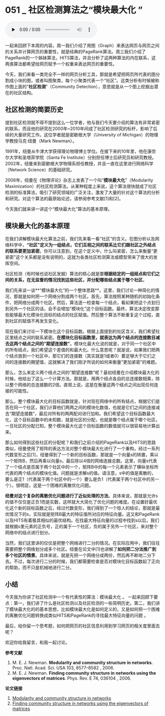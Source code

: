 # 051 _ 社区检测算法之“模块最大化 ”

<audio id="audio" title="051 | 社区检测算法之“模块最大化 ”" controls="" preload="none"><source id="mp3" src="https://static001.geekbang.org/resource/audio/17/a3/177cf689c0b00f8ce67cc46427b3aea3.mp3"></audio>

一起来回顾下本周的内容。周一我们介绍了用图（Graph）来表达网页与网页之间的关系并计算网页的重要性，就是经典的PageRank算法。周三我们介绍了PageRank的一个姊妹算法，HITS算法，并且分析了这两种算法的内在联系，这两类算法都希望给网页赋予一个权重来表达网页的重要性。

今天，我们来看一类完全不一样的网页分析工具，那就是希望把网页所代表的图分割成小块的图，或者叫图聚类，每个小聚类代表一个“社区”。这类分析有时候被称作图上面的“**社区检测**”（Community Detection），意思就是从一个图上挖掘出潜在的社区结构。

## 社区检测的简要历史

提到社区检测就不得不提到这么一位学者，他与我们今天要介绍的算法有非常紧密的联系，而且他的研究在2000年~2010年间成了社区检测研究的标杆，影响了后续的大量研究工作。这位学者就是密歇根大学（University of Michigan）的物理学教授马克·纽曼（Mark Newman）。

1991年，纽曼从牛津大学获得理论物理博士学位。在接下来的10年里，他在康奈尔大学和圣塔菲学院（Santa Fe Institute）分别担任博士后研究员和研究教授。2002年，纽曼来到密歇根大学物理系担任教授，并且一直在这里进行网络科学（Network Science）的基础研究。

2006年，纽曼在《物理评论》杂志上发表了一个叫“**模块最大化**”（Modularity Maximization）的社区检测算法。从某种程度上来说，这个算法很快就成了社区检测的标准算法，吸引了研究领域的广泛关注，激发了大量的针对这个算法的分析和研究。对这个算法的最原始论述，请参阅参考文献[1]和[2]。

今天我们就来讲一讲这个“模块最大化”算法的基本原理。

## 模块最大化的基本原理

在我们讲解模块最大化算法之前，我们先来看一看“社区”的含义。在图分析以及网络科学中，**“社区”定义为一组结点，它们互相之间的联系比它们跟社区之外结点的联系要更加紧密**。你可以注意到，在这个定义中，什么叫紧密，怎么来衡量“更紧密”这个关系都是没有说明的，这就为各类社区检测算法或模型带来了很大的发挥空间。

社区检测（有时候也说社区发掘）算法的核心就是要**根据给定的一组结点和它们之间的关系，在无监督的情况找到这些社区，并分配哪些结点属于哪个社区**。

我们先来谈一谈**“模块最大化”的一个整体思路**。这里，我们讨论一种简化的情况，那就是如何把一个网络分割成两个社区。首先，算法按照某种随机的初始化条件，把网络分成两个社区。然后，算法逐一检查每一个结点，看如果把这个点划归到另外一个社区的话，会不会增加“模块化”这个目标函数。最终，算法决定改变那些能够最大化模块化目标的结点的社区赋值。然后整个算法不断重复这个过程，直到社区的赋值不再发生变化。

现在我们来讨论一下模块化这个目标函数。根据上面提到的社区含义，我们希望社区里结点之间的联系紧密。**在模块化目标函数里，就表达为两个结点的连接数目减去这两个结点之间的“期望连接数”**。模块化最大化说的就是，对于同一个社区中的所有结点，我们希望这个差值的和最大化。什么意思呢？就是说，如果我们把两个结点放到一个社区中，那它们的连接数（其实就是1或者0）要足够大于它们之间的连接数的期望值，这就解决了我们刚才所说的如何来衡量“更加紧密”的难题。

那么，怎么来定义两个结点之间的“期望连接数”呢？最初纽曼在介绍模块最大化的时候，他给出了这么一个计算方法。那就是，用两个结点各自的总连接数相乘，除以整个网络的总连接数的2倍。直观上说，这是在衡量这两个结点之间出现任何连接的可能性。

那么，整个模块最大化的目标函数就是，针对现在网络中的所有结点，根据它们是否在同一个社区，我们计算他们两两之间的模块化数值，也就是它们之间的连接减去“期望连接数”，最后对所有的两两配对进行加和。我们希望这个目标函数最大化，这个目标函数中的未知数，就是社区的分配，也就是哪个结点属于哪个社区。一旦社区的分配已知，整个模块最大化这个目标函数的数值就可以很容易地计算出来。

那么如何得到这些社区的分配呢？和我们之前介绍的PageRank以及HITS的思路类似，纽曼使用了矩阵的表达方法对整个模块最大化进行了一个重构，经过一系列代数变形之后[1]，纽曼得到了一个新的目标函数，那就是一个向量s的转置，乘以一个矩阵B，然后再乘以向量s，最后除以4倍的网络连接总数。这里，向量s代表了一个结点是否属于两个社区中的一个，矩阵B中的每一个元素表示了横纵坐标所代表的两个结点的模块化值。问题就是求解s的值。请注意，s中的值是离散的，要么是正1（代表属于两个社区中的一个）要么是负1（代表属于两个社区中的另一个）。很明显，这是一个困难的离散优化问题。

**纽曼对这个复杂的离散优化问题进行了近似处理的方法**。具体来说，那就是允许s的值不仅仅是正负1而是实数，这样就大大简化了优化问题的难度。在设置好最优化这个新的目标函数之后，经过代数变形，我们得到了一个惊人的结论，那就是最优情况下的s，实际就是矩阵B最大的特征值所对应的特征向量。这又和PageRank以及HITS有着极其相似的最优结构。在找最大特征向量的过程中找到s以后，我们就根据s里元素的正负号，正的属于一个社区，负的属于另外一个社区，来对整个网络中的结点进行划分。

当然，我们这里讲的仅仅是把整个网络进行二分的情况。在实际应用中，我们往往需要把整个网络划分成多个社区。纽曼在论文中[1]也讲解了**如何把二分法推广到多个社区的情景**。具体来说，就是先把一个网络分成两份，然后再不断地二分下去。不过，每次进行二分的时候，我们都需要检查是否对模块化目标函数起了正向的帮助，而不只是机械地进行二分。

## 小结

今天我为你讲了社区检测中一个有代表性的算法：模块最大化 。 一起来回顾下要点：第一，我们讲了什么是社区检测以及社区检测的一些简明历史。第二，我们讲了模块最大化的的基本思想，比如模块最大化是如何定义的，又是如何把一个困难的离散优化问题转换成类似HITS和PageRank的寻找最大特征向量的问题 。

最后，给你留一个思考题，如何把网页的社区信息利用到学习网页的相关度里面去呢？

欢迎你给我留言，和我一起讨论。

**参考文献**

1. M. E. J. Newman. **Modularity and community structure in networks**. Proc. Natl. Acad. Sci. USA 103, 8577–8582 , 2006.
1. M. E. J. Newman. **Finding community structure in networks using the eigenvectors of matrices**. Phys. Rev. E 74, 036104 , 2006.

**论文链接**

1. [Modularity and community structure in networks](http://www.pnas.org/content/103/23/8577.full.pdf)
1. [Finding community structure in networks using the eigenvectors of matrices](https://arxiv.org/pdf/physics/0605087.pdf)


